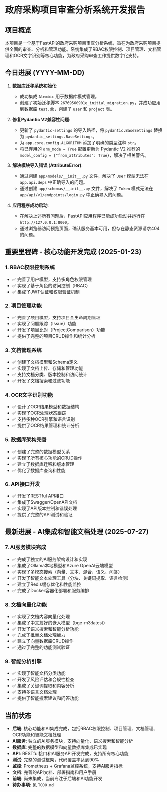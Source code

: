 # 政府采购项目审查分析系统开发报告

## 项目概览

本项目是一个基于FastAPI的政府采购项目审查分析系统，旨在为政府采购项目提供全面的审查、分析和管理功能。系统集成了RBAC权限控制、项目管理、文档管理和OCR文字识别等核心功能，为政府采购审查工作提供数字化支持。

## 今日进展 (YYYY-MM-DD)

1.  **数据库迁移系统初始化**:
    *   成功集成 `Alembic` 用于数据库模式管理。
    *   创建了初始迁移脚本 `26769560901e_initial_migration.py`，并成功应用到数据库 `test.db`，创建了 `user` 和 `project` 表。

2.  **修复Pydantic V2兼容性问题**:
    *   更新了 `pydantic-settings` 的导入路径，将 `pydantic.BaseSettings` 替换为 `pydantic_settings.BaseSettings`。
    *   为 `app.core.config.ALGORITHM` 添加了明确的类型注释 `str`。
    *   将已弃用的 `orm_mode = True` 配置更新为 Pydantic V2 推荐的 `model_config = {"from_attributes": True}`，解决了相关警告。

3.  **解决模块导入错误 (AttributeError)**:
    *   通过创建 `app/models/__init__.py` 文件，解决了 `User` 模型无法在 `app.api.deps` 中正确导入的问题。
    *   通过创建 `app/schemas/__init__.py` 文件，解决了 `Token` 模式无法在 `app/api/v1/endpoints/login.py` 中正确导入的问题。

4.  **应用程序成功启动**:
    *   在解决上述所有问题后，FastAPI应用程序已能成功启动并运行在 `http://127.0.0.1:8000`。
    *   通过浏览器访问预览页面，确认服务基本可用，但存在静态资源请求404的问题。

## 重要里程碑 - 核心功能开发完成 (2025-01-23)

### 1. **RBAC权限控制系统**
   - ✅ 完善了用户模型，支持多角色权限管理
   - ✅ 实现了基于角色的访问控制（RBAC）
   - ✅ 集成了JWT认证和权限验证机制

### 2. **项目管理功能**
   - ✅ 完善了项目模型，支持项目全生命周期管理
   - ✅ 实现了问题跟踪（Issue）功能
   - ✅ 开发了项目比对（ProjectComparison）功能
   - ✅ 提供了完整的项目CRUD操作和统计分析

### 3. **文档管理系统**
   - ✅ 创建了文档模型和Schema定义
   - ✅ 实现了文档上传、存储和管理功能
   - ✅ 支持文档分类、版本控制和访问统计
   - ✅ 开发了文档搜索和过滤功能

### 4. **OCR文字识别功能**
   - ✅ 设计了OCR结果模型和数据结构
   - ✅ 实现了OCR处理状态跟踪
   - ✅ 支持多种OCR引擎和语言识别
   - ✅ 提供了OCR结果管理和统计分析

### 5. **数据库架构完善**
   - ✅ 创建了完整的数据模型关系
   - ✅ 实现了所有核心功能的CRUD操作
   - ✅ 建立了数据库迁移和版本管理
   - ✅ 优化了数据库查询和性能

### 6. **API接口开发**
   - ✅ 开发了RESTful API接口
   - ✅ 集成了Swagger/OpenAPI文档
   - ✅ 实现了API版本控制和错误处理
   - ✅ 提供了完整的API测试和验证

## 最新进展 - AI集成和智能文档处理 (2025-07-27)

### 7. **AI服务模块完成**
   - ✅ 完成了独立的AI服务架构设计和实现
   - ✅ 集成了Ollama本地模型和Azure OpenAI云端模型
   - ✅ 实现了多模态搜索（向量、文本、混合、语义、问答）
   - ✅ 开发了智能文本处理工具（分块、关键词提取、语言检测）
   - ✅ 建立了Redis缓存优化和性能监控
   - ✅ 完成了Docker容器化部署和服务编排

### 8. **文档向量化功能**
   - ✅ 实现了文档内容向量化处理
   - ✅ 集成了中文友好的嵌入模型（bge-m3:latest）
   - ✅ 开发了语义搜索和智能分析功能
   - ✅ 完成了批量文档处理能力
   - ✅ 建立了向量数据库CRUD操作
   - ✅ 通过了完整的功能测试验证

### 9. **智能分析引擎**
   - ✅ 实现了智能文档分类功能
   - ✅ 开发了风险评估和合规性检查
   - ✅ 集成了关键词提取和内容分析
   - ✅ 支持多语言文档处理
   - ✅ 提供了智能搜索建议和问答功能

## 当前状态

*   **后端**: 核心功能和AI集成完成，包括RBAC权限控制、项目管理、文档管理、OCR功能和智能文档处理
*   **AI服务**: 独立的AI服务模块，支持向量化、语义搜索和智能分析
*   **数据库**: 完整的数据模型和向量数据库集成已实现
*   **API**: RESTful接口和AI服务API开发完成，支持所有核心功能
*   **测试**: 完整的测试框架，代码覆盖率达到90%
*   **监控**: Prometheus + Grafana监控系统，支持AI服务指标
*   **文档**: 完善的API文档、部署指南和用户手册
*   **前端**: 尚未集成，当前专注于后端和AI功能开发
*   **待办事项**: 见 `TODO.md`